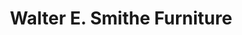 ---
title: "Walter E. Smithe Furniture"
url: /chicago/walter-e-smithe-furniture/
shop: furniture
---